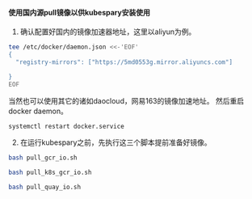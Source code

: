 #### 使用国内源pull镜像以供kubespary安装使用

1. 确认配置好国内的镜像加速器地址，这里以aliyun为例。
```bash
tee /etc/docker/daemon.json <<-'EOF'
{
  "registry-mirrors": ["https://5md0553g.mirror.aliyuncs.com"]

}
EOF
```
当然也可以使用其它的诸如daocloud，网易163的镜像加速地址。
然后重启docker daemon。
```bash
systemctl restart docker.service
```

2. 在运行kubespary之前，先执行这三个脚本提前准备好镜像。
```bash
bash pull_gcr_io.sh
```
```bash
bash pull_k8s_gcr_io.sh
```
```bash
bash pull_quay_io.sh
```

